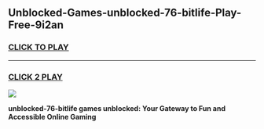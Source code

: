 
## Unblocked-Games-unblocked-76-bitlife-Play-Free-9i2an
<h3>
<a href="https://premium76.site?title=unblocked-76-bitlife&ref=18A1">CLICK TO PLAY</a></h3>
<hr>

<h3>
<a href="https://premium76.site?title=unblocked-76-bitlife&ref=18A1">CLICK 2 PLAY</a>
  
</h3>

<a href="https://premium76.site?title=unblocked-76-bitlife&ref=18A1"><img src="https://clearcache.store/games.png"></a>


**unblocked-76-bitlife games unblocked: Your Gateway to Fun and Accessible Online Gaming**
